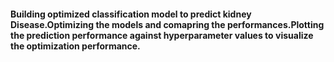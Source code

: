 #### Building optimized classification model to predict kidney Disease.Optimizing the models and comapring the performances.Plotting the prediction performance against hyperparameter values to visualize the optimization performance.
